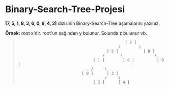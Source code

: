 # Binary-Search-Tree-Projesi
**[7, 5, 1, 8, 3, 6, 0, 9, 4, 2]** dizisinin Binary-Search-Tree aşamalarını yazınız.

**Örnek:** root x'dir. root'un sağından y bulunur. Solunda z bulunur vb.
>                                                    [ 7 ]
>                                                 /        \
>                                            [ 5 ]           [ 8 ]
>                                          /       \              \
>                                      [ 1 ]        [ 6 ]          [ 9 ]
>                                     /     \
>                                 [ 0 ]      [ 3 ]      
>                                           /     \
>                                      [ 2 ]      [ 4 ]
>
>
